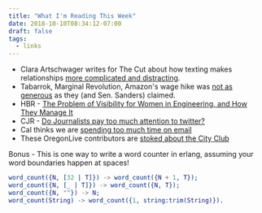 ```yaml
---
title: "What I'm Reading This Week"
date: 2018-10-10T08:34:12-07:00
draft: false
tags:
  - links
---
```


* Clara Artschwager writes for The Cut about how texting makes relationships [more complicated and distracting](https://www.thecut.com/2018/10/its-complicated-dating-without-texting.html).
* Tabarrok, Marginal Revolution, Amazon's wage hike was [not as generous](http://marginalrevolution.com/marginalrevolution/2018/10/amazon-minimum-wage.html) as they (and Sen. Sanders) claimed.
* HBR - [The Problem of Visibility for Women in Engineering, and How They Manage It](https://hbr.org/2018/10/the-problem-of-visibility-for-women-in-engineering-and-how-they-manage-it)
* CJR - [Do Journalists pay too much attention to twitter?](https://www.cjr.org/the_media_today/journalists-on-twitter-study.php)
* Cal thinks we are [spending too much time on email](http://calnewport.com/blog/2018/10/09/the-average-user-checks-email-5-6-hours-per-weekday-this-is-not-good/)
* These OregonLive contributors are [stoked about the City Club](http://www.oregonlive.com/opinion/index.ssf/2018/10/opinion_city_club_is_stepping.html)

Bonus - This is one way to write a word counter in erlang, assuming your word boundaries happen at spaces!

```erl
word_count({N, [32 | T]}) -> word_count({N + 1, T});
word_count({N, [_ | T]}) -> word_count({N, T});
word_count({N, ""}) -> N;
word_count(String) -> word_count({1, string:trim(String)}).
```

